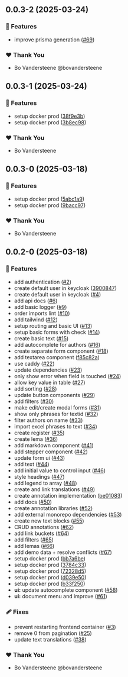 ## 0.0.3-2 (2025-03-24)

### 🚀 Features

- improve prisma generation ([#69](https://github.com/GhentCDH/Mela/pull/69))

### ❤️ Thank You

- Bo Vandersteene @bovandersteene

## 0.0.3-1 (2025-03-24)

### 🚀 Features

- setup docker prod ([38f9e3b](https://github.com/GhentCDH/Mela/commit/38f9e3b))
- setup docker prod ([3b8ec98](https://github.com/GhentCDH/Mela/commit/3b8ec98))

### ❤️ Thank You

- Bo Vandersteene

## 0.0.3-0 (2025-03-18)

### 🚀 Features

- setup docker prod ([5abc1a9](https://github.com/GhentCDH/Mela/commit/5abc1a9))
- setup docker prod ([9bacc97](https://github.com/GhentCDH/Mela/commit/9bacc97))

### ❤️ Thank You

- Bo Vandersteene

## 0.0.2-0 (2025-03-18)

### 🚀 Features

- add authentication ([#2](https://github.com/GhentCDH/Mela/pull/2))
- create default user in keycloak ([3900847](https://github.com/GhentCDH/Mela/commit/3900847))
- create default user in keycloak ([#4](https://github.com/GhentCDH/Mela/pull/4))
- add api docs ([#6](https://github.com/GhentCDH/Mela/pull/6))
- add basic logger ([#9](https://github.com/GhentCDH/Mela/pull/9))
- order imports lint ([#10](https://github.com/GhentCDH/Mela/pull/10))
- add tailwind ([#12](https://github.com/GhentCDH/Mela/pull/12))
- setup routing and basic UI ([#13](https://github.com/GhentCDH/Mela/pull/13))
- setup basic forms with check ([#14](https://github.com/GhentCDH/Mela/pull/14))
- create basic text ([#15](https://github.com/GhentCDH/Mela/pull/15))
- add autocomplete for authors ([#16](https://github.com/GhentCDH/Mela/pull/16))
- create separate form component ([#18](https://github.com/GhentCDH/Mela/pull/18))
- add textarea component ([f85c82a](https://github.com/GhentCDH/Mela/commit/f85c82a))
- use caddy ([#22](https://github.com/GhentCDH/Mela/pull/22))
- update dependencies ([#23](https://github.com/GhentCDH/Mela/pull/23))
- only show error when field is touched ([#24](https://github.com/GhentCDH/Mela/pull/24))
- allow key value in table ([#27](https://github.com/GhentCDH/Mela/pull/27))
- add sorting ([#28](https://github.com/GhentCDH/Mela/pull/28))
- update button components ([#29](https://github.com/GhentCDH/Mela/pull/29))
- add filters ([#30](https://github.com/GhentCDH/Mela/pull/30))
- make edit/create modal forms ([#31](https://github.com/GhentCDH/Mela/pull/31))
- show only phrases for textid ([#32](https://github.com/GhentCDH/Mela/pull/32))
- filter authors on name ([#33](https://github.com/GhentCDH/Mela/pull/33))
- import excel phrases to text ([#34](https://github.com/GhentCDH/Mela/pull/34))
- create register ([#35](https://github.com/GhentCDH/Mela/pull/35))
- create lema ([#36](https://github.com/GhentCDH/Mela/pull/36))
- add markdown component ([#41](https://github.com/GhentCDH/Mela/pull/41))
- add stepper component ([#42](https://github.com/GhentCDH/Mela/pull/42))
- update form ui ([#43](https://github.com/GhentCDH/Mela/pull/43))
- add text ([#44](https://github.com/GhentCDH/Mela/pull/44))
- add initial value to control input ([#46](https://github.com/GhentCDH/Mela/pull/46))
- style headings ([#47](https://github.com/GhentCDH/Mela/pull/47))
- add legend to array ([#48](https://github.com/GhentCDH/Mela/pull/48))
- create and link translations ([#49](https://github.com/GhentCDH/Mela/pull/49))
- create annotation implementation ([be01083](https://github.com/GhentCDH/Mela/commit/be01083))
- add docs ([#50](https://github.com/GhentCDH/Mela/pull/50))
- create annotation libraries ([#52](https://github.com/GhentCDH/Mela/pull/52))
- add external monorepo dependencies ([#53](https://github.com/GhentCDH/Mela/pull/53))
- create new text blocks ([#55](https://github.com/GhentCDH/Mela/pull/55))
- CRUD annotations ([#62](https://github.com/GhentCDH/Mela/pull/62))
- add link buckets ([#64](https://github.com/GhentCDH/Mela/pull/64))
- add filters ([#65](https://github.com/GhentCDH/Mela/pull/65))
- add lemas ([#66](https://github.com/GhentCDH/Mela/pull/66))
- add demo data + resolve conflicts ([#67](https://github.com/GhentCDH/Mela/pull/67))
- setup docker prod ([bb7a6be](https://github.com/GhentCDH/Mela/commit/bb7a6be))
- setup docker prod ([3784c33](https://github.com/GhentCDH/Mela/commit/3784c33))
- setup docker prod ([72328d5](https://github.com/GhentCDH/Mela/commit/72328d5))
- setup docker prod ([d039e50](https://github.com/GhentCDH/Mela/commit/d039e50))
- setup docker prod ([b33f250](https://github.com/GhentCDH/Mela/commit/b33f250))
- **ui:** update autocomplete component ([#58](https://github.com/GhentCDH/Mela/pull/58))
- **ui:** document menu and improve ([#61](https://github.com/GhentCDH/Mela/pull/61))

### 🩹 Fixes

- prevent restarting frontend container ([#3](https://github.com/GhentCDH/Mela/pull/3))
- remove 0 from pagination ([#25](https://github.com/GhentCDH/Mela/pull/25))
- update text translations ([#38](https://github.com/GhentCDH/Mela/pull/38))

### ❤️ Thank You

- Bo Vandersteene @bovandersteene